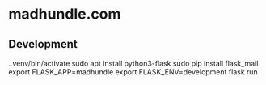 # madhundle.com

## Development
. venv/bin/activate
sudo apt install python3-flask
sudo pip install flask_mail
export FLASK_APP=madhundle
export FLASK_ENV=development
flask run